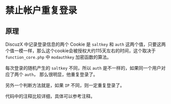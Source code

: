 # 禁止帐户重复登录

## 原理

DiscuzX 中记录登录信息的两个 Cookie 是 `saltkey` 和 `auth` 这两个值，只要这两个值一模一样，那么这个cookie会被授权大约115天左右的时间，这个取决于 `function_core.php` 中 `modauthkey` 加密函数的算法。

每次登录的随机产生的 `saltkey` 不同，所以 `auth` 是不一样的，如果同一个用户对应了两个 `auth`， 那么很明显，他重复登录了。

另外一个判断方法就是，如果 `IP` 不同，则一定重复登录了。

代码中的注释比较详细，具体可以参考注释。
